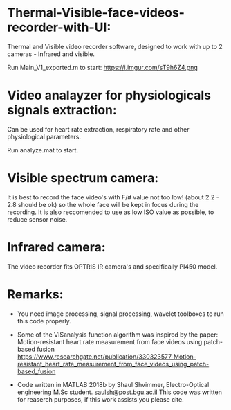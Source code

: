 # Thermal-Visible-face-videos-recorder-with-UI: 
Thermal and Visible video recorder software, designed to work with up to 2 cameras - Infrared and visible.

Run Main_V1_exported.m to start:  https://i.imgur.com/sT9h6Z4.png

# Video analayzer for physiologicals signals extraction:
Can be used for heart rate extraction, respiratory rate and other physiological parameters. 

Run analyze.mat to start.

# Visible spectrum camera:
It is best to record the face video's with F/# value not too low! (about 2.2 - 2.8 should be ok) so the whole face will be kept in focus during the recording. It is also reccomended to use as low ISO value as possible, to reduce sensor noise.

# Infrared camera:
The video recorder fits OPTRIS IR camera's and specifically PI450 model.

# Remarks:

 - You need image processing, signal processing, wavelet toolboxes to run this code properly.

- Some of the VISanalysis function algorithm was inspired by the paper: Motion-resistant heart rate measurement from face videos using patch-based fusion
https://www.researchgate.net/publication/330323577_Motion-resistant_heart_rate_measurement_from_face_videos_using_patch-based_fusion

- Code written in MATLAB 2018b by Shaul Shvimmer, Electro-Optical engineering M.Sc student. saulsh@post.bgu.ac.il
This code was written for reaserch purposes, if this work assists you please cite.
